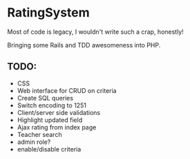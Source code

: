 RatingSystem
============

Most of code is legacy, I wouldn't write such a crap, honestly!

Bringing some Rails and TDD awesomeness into PHP.

## TODO:
  * CSS
  * Web interface for CRUD on criteria
  * Create SQL queries
  * Switch encoding to 1251
  * Client/server side validations
  * Highlight updated field
  * Ajax rating from index page
  * Teacher search
  * admin role?
  * enable/disable criteria